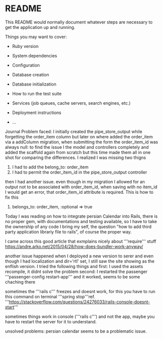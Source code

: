 # README

This README would normally document whatever steps are necessary to get the
application up and running.

Things you may want to cover:

* Ruby version

* System dependencies

* Configuration

* Database creation

* Database initialization

* How to run the test suite

* Services (job queues, cache servers, search engines, etc.)

* Deployment instructions

* ...

Journal
Problem faced: I initially created the pipe_store_output while forgetting the order_item column but later on where added the order_item via a addColumn migration, when submitting the form the order_item_id was always null: to find the issue I the model and controllers completely and added the scaffold again from scratch but this time made them all in one shot for comparing the differences. I realized I was missing two thigns
1. I had to add the belong_to: order_item
2. I had to permit the order_item_id in the pipe_store_output controller

then I had another issue. even though in my migration I allowed for an output not to be associated with order_item_id, when saving with no item_id I would get an error, that order_item_id attribute is required. This is how to fix this
1. belongs_to: order_item, :optional => true

Today I was reading on how to integrate persian Calendar into Rails, there is no proper gem, with documentations and testing available, so I have to take the ownership of any code I bring my self, the question "how to add third party application librariy file to rails", of course the proper way.

I came across this good article that exmplains nicely about '''require''' stuff
https://andre.arko.net/2015/04/28/how-does-bundler-work-anyway/

another issue happened when I deployed a new version to serer and even though I had localization and dir='rtl' set, I still saw the site showing as the enflish version. 
I tried the following things and 
first: I used the assets recompile, it didnt solve the problem
second: I restarted the passenger '''passenger-config restart-app''' and it worked, seems to be some chaching there 

sometimes the '''rails c''' freezes and doesnt work, for this you have to run this command on terminal '''spring stop'''ref. '''https://stackoverflow.com/questions/24276033/rails-console-doesnt-start'''

sometimes things work in console ('''rails c''') and not the app, maybe you have to restart the server for it to understand. 

unsolved problems:
persian calendar seems to be a problematic issue.